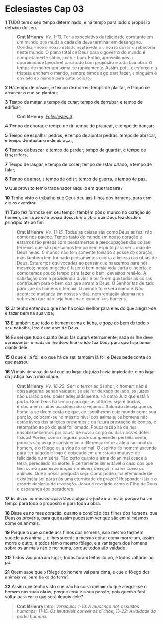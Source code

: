 # Eclesiastes Cap 03

**1** 	TUDO tem o seu tempo determinado, e há tempo para todo o propósito debaixo do céu.

> **Cmt MHenry**: *Vv. 1-10.* Ter a expectativa da felicidade constante em um mundo que muda a cada dia deve terminar em desengano. Conduzirmos o nosso estado nesta vida é o nosso dever e sabedoria neste mundo. O plano total de Deus para o governo do mundo é completamente sábio, justo e bom. Então, aproveitemos a oportunidade favorável para todo bom propósito e toda boa obra. O tempo de morrer aproxima-se rapidamente. Assim, pois, o esforço e a tristeza enchem o mundo, sempre temos algo para fazer, e ninguém é enviado ao mundo para estar ocioso.

**2** 	Há tempo de nascer, e tempo de morrer; tempo de plantar, e tempo de arrancar o que se plantou;

**3** 	Tempo de matar, e tempo de curar; tempo de derrubar, e tempo de edificar;

> **Cmt MHenry**: *[Eclesiastes 3](../21A-Ec/03.md#0)*

**4** 	Tempo de chorar, e tempo de rir; tempo de prantear, e tempo de dançar;

**5** 	Tempo de espalhar pedras, e tempo de ajuntar pedras; tempo de abraçar, e tempo de afastar-se de abraçar;

**6** 	Tempo de buscar, e tempo de perder; tempo de guardar, e tempo de lançar fora;

**7** 	Tempo de rasgar, e tempo de coser; tempo de estar calado, e tempo de falar;

**8** 	Tempo de amar, e tempo de odiar; tempo de guerra, e tempo de paz.

**9** 	Que proveito tem o trabalhador naquilo em que trabalha?

**10** 	Tenho visto o trabalho que Deus deu aos filhos dos homens, para com ele os exercitar.

**11** 	Tudo fez formoso em seu tempo; também pôs o mundo no coração do homem, sem que este possa descobrir a obra que Deus fez desde o princípio até ao fim.

> **Cmt MHenry**: *Vv. 11-15.* Todas as coisas são como Deus as fez; não como nos parece. Temos tanto do mundo em nosso coração e estamos tão presos com pensamentos e preocupações das coisas terrenas que não possuímos tempo nem espírito para ver a mão de Deus nelas. O mundo não tem somente tomado a posse do coração; mas também tem formado pensamentos contra a beleza das obras de Deus. Estaremos equivocados ao pensar que nascemos para nós mesmos; nosso negócio é fazer o bem nesta vida curta e incerta; e como temos pouco tempo para fazer o bem, devemos remi-lo. A satisfação com a providência divina é ter fé em que todas as coisas contribuem para o bem dos que amam a Deus. O Senhor faz de tudo para que os homens o temam. O mundo foi e será como é. Não acontece mudança em nossas vidas, nem tentação alguma nos sobrevêm que não seja humana e comum aos homens.

**12** 	Já tenho entendido que não há coisa melhor para eles do que alegrar-se e fazer bem na sua vida;

**13** 	E também que todo o homem coma e beba, e goze do bem de todo o seu trabalho; isto é um dom de Deus.

**14** 	Eu sei que tudo quanto Deus faz durará eternamente; nada se lhe deve acrescentar, e nada se lhe deve tirar; e isto faz Deus para que haja temor diante dele.

**15** 	O que é, já foi; e o que há de ser, também já foi; e Deus pede conta do que passou.

**16** 	Vi mais debaixo do sol que no lugar do juízo havia impiedade, e no lugar da justiça havia iniqüidade.

> **Cmt MHenry**: *Vv. 16-22.* Sem o temor ao Senhor, o homem não é coisa alguma, senão vaidade; se ele for deixado de lado, os juizes não usarão o seu poder adequadamente. Há outro Juiz que está à porta. Com Deus há tempo para que as aflições sejam tiradas, embora em muitas ocasiões não o vejamos. Salomão deseja que os homens se dêem conta de que, ao escolherem este mundo como sua porção, colocam-se no mesmo nível dos animais; os homens não estão livres das aflições presentes e da futura prestação de contas, e retomarão ao pó do qual foi tomado. Pouca razão há de nos ensoberbecermos por causa de nosso corpo ou dos nossos dotes físicos! Porém, como ninguém pode compreender perfeitamente, poucos são os que consideram a diferença entre a alma racional do homem, e o fôlego ou a vida do animal. O espírito do homem ascende para ser julgado e logo é colocado em um estado imutável de felicidade ou miséria. Tão certo quanto a alma do animal desce à terra, perecendo na morte. E certamente lamentável o caso dos que têm como suas esperanças e maiores desejos, morrer como os animais. Que a nossa pergunta seja: Como pode uma eternidade de existência ser para nós uma eternidade de prazer? Responder isto é o grande desígnio da revelação. Jesus é revelado como o Filho de Deus e esperança dos pecadores.

**17** 	Eu disse no meu coração: Deus julgará o justo e o ímpio; porque há um tempo para todo o propósito e para toda a obra.

**18** 	Disse eu no meu coração, quanto a condição dos filhos dos homens, que Deus os provaria, para que assim pudessem ver que são em si mesmos como os animais.

**19** 	Porque o que sucede aos filhos dos homens, isso mesmo também sucede aos animais, e lhes sucede a mesma coisa; como morre um, assim morre o outro; e todos têm o mesmo fôlego, e a vantagem dos homens sobre os animais não é nenhuma, porque todos são vaidade.

**20** 	Todos vão para um lugar; todos foram feitos do pó, e todos voltarão ao pó.

**21** 	Quem sabe que o fôlego do homem vai para cima, e que o fôlego dos animais vai para baixo da terra?

**22** 	Assim que tenho visto que não há coisa melhor do que alegrar-se o homem nas suas obras, porque essa é a sua porção; pois quem o fará voltar para ver o que será depois dele?


> **Cmt MHenry** Intro: *Versículos 1-10: A mudança nos assuntos humanos; 11-15. Os imutáveis conselhos divinos; 16-22: A vaidade do poder humano.*